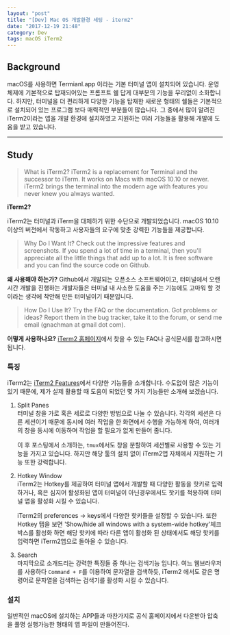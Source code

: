```yaml
---
layout: "post"
title: "[Dev] Mac OS 개발환경 세팅 - iterm2"
date: "2017-12-19 21:48"
category: Dev
tags: macOS iTerm2
---
```


## Background
macOS를 사용하면 Termianl.app 이라는 기본 터미널 앱이 설치되어 있습니다. 운영체제에 기본적으로 탑재되어있는 프롬프트 쉘 답게 대부분의 기능을 무리없이 소화합니다. 하지만, 터미널을 더 편리하게 다양한 기능을 탑재한 새로운 형태의 쉘들은 기본적으로 설치되어 있는 프로그램 보다 매력적인 부분들이 많습니다. 그 중에서 많이 알려진 iTerm2이라는 앱을 개발 환경에 설치하였고 지원하는 여러 기능들을 활용해 개발에 도움을 받고 있습니다.

---

## Study

>What is iTerm2?
iTerm2 is a replacement for Terminal and the successor to iTerm. It works on Macs with macOS 10.10 or newer. iTerm2 brings the terminal into the modern age with features you never knew you always wanted.

**iTerm2?**

iTerm2는 터미널과 iTerm을 대체하기 위한 수단으로 개발되었습니다. macOS 10.10이상의 버전에서 작동하고 사용자들의 요구에 맞춘 강력한 기능들을 제공합니다.

>Why Do I Want It?
Check out the impressive features and screenshots. If you spend a lot of time in a terminal, then you'll appreciate all the little things that add up to a lot. It is free software and you can find the source code on Github.

**왜 사용해야 하는가?**
Github에서 개발되는 오픈소스 소프트웨어이고, 터미널에서 오랜시간 개발을 진행하는 개발자들은 터미널 내 사소한 도움을 주는 기능에도 고마워 할 것이라는 생각에 착안해 만든 터미널이기 때문입니다.

>How Do I Use It?
Try the FAQ or the documentation. Got problems or ideas? Report them in the bug tracker, take it to the forum, or send me email (gnachman at gmail dot com).

**어떻게 사용하나요?**
[iTerm2 홈페이지](https://www.iterm2.com/index.html)에서 찾을 수 있는 FAQ나 공식문서를 참고하시면 됩니다.

### 특징
iTerm2는 [iTerm2 Features](https://www.iterm2.com/features.html)에서 다양한 기능들을 소개합니다. 수도없이 많은 기능이 있기 때문에, 제가 실제 활용할 때 도움이 되었던 몇 가지 기능들만 소개해 보겠습니다.

1. Split Panes  
터미널 창을 가로 혹은 세로로 다양한 방법으로 나눌 수 있습니다. 각각의 세션은 다른 세션이기 때문에 동시에 여러 작업을 한 화면에서 수행을 가능하게 하여, 여러개의 창을 동시에 이동하며 작업을 할 필요가 없게 만들어 줍니다.  

    이 후 포스팅에서 소개하는, `tmux`에서도 창을 분할하여 세션별로 사용할 수 있는 기능을 가지고 있습니다. 하지만 해당 툴의 설치 없이 iTerm2앱 자체에서 지원하는 기능 또한 강력합니다.

2. Hotkey Window  
iTerm2는 Hotkey를 제공하여 터미널 앱에서 개발할 때 다양한 활동을 핫키로 입력하거나, 혹은 심지어 활성화된 앱이 터미널이 아닌경우에서도 핫키를 적용하여 터미널 앱을 활성화 시킬 수 있습니다.

    iTerm2의 preferences -> keys에서 다양한 핫키들을 설정할 수 있습니다. 또한
    Hotkey 탭을 보면 'Show/hide all windows with a system-wide hotkey'체크 박스를 활성화 하면 해당 핫키에 따라 다른 앱이 활성화 된 상태에서도 해당 핫키를 입력하면 iTerm2앱으로 돌아올 수 있습니다.

3. Search  
마지막으로 소개드리는 강력한 특징들 중 하나는 검색기능 입니다. 여느 웹브라우저를 사용하다 `Command + F`를 이용하여 문자열을 검색하듯, iTerm2 에서도 같은 명령어로 문자열을 검색하는 검색기를 활성화 시킬 수 있습니다.

### 설치
일반적인 macOS에 설치하는 APP들과 마찬가지로 공식 홈페이지에서 다운받아 압축을 풀명 실행가능한 형태의 앱 파일이 만들어진다.
